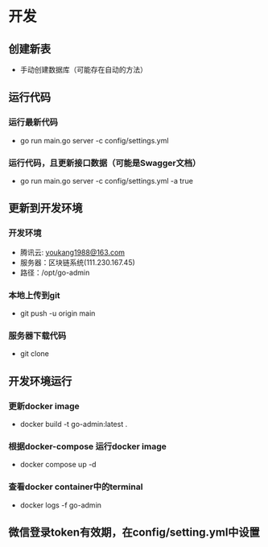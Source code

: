 # 开发
## 创建新表
* 手动创建数据库（可能存在自动的方法）

## 运行代码
### 运行最新代码
* go run main.go server -c config/settings.yml
### 运行代码，且更新接口数据（可能是Swagger文档）
* go run main.go server -c config/settings.yml -a true

## 更新到开发环境
### 开发环境
* 腾讯云: youkang1988@163.com
* 服务器：区块链系统(111.230.167.45)
* 路径：/opt/go-admin
### 本地上传到git
* git push -u origin main
### 服务器下载代码
* git clone

## 开发环境运行
### 更新docker image
* docker build -t go-admin:latest .
### 根据docker-compose 运行docker image
* docker compose up -d
### 查看docker container中的terminal
* docker logs -f go-admin


## 微信登录token有效期，在config/setting.yml中设置
